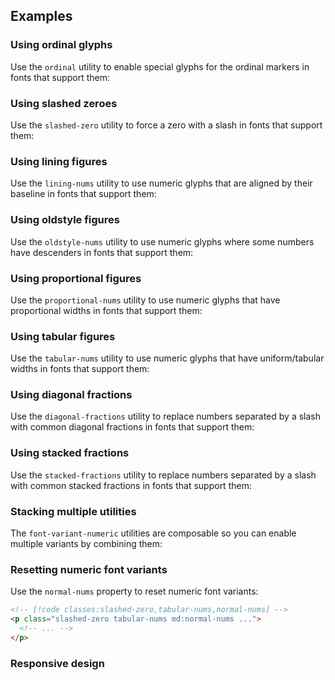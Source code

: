 ## Examples

### Using ordinal glyphs

Use the `ordinal` utility to enable special glyphs for the ordinal markers in fonts that support them:

### Using slashed zeroes

Use the `slashed-zero` utility to force a zero with a slash in fonts that support them:

### Using lining figures

Use the `lining-nums` utility to use numeric glyphs that are aligned by their baseline in fonts that support them:

### Using oldstyle figures

Use the `oldstyle-nums` utility to use numeric glyphs where some numbers have descenders in fonts that support them:

### Using proportional figures

Use the `proportional-nums` utility to use numeric glyphs that have proportional widths in fonts that support them:

### Using tabular figures

Use the `tabular-nums` utility to use numeric glyphs that have uniform/tabular widths in fonts that support them:

### Using diagonal fractions

Use the `diagonal-fractions` utility to replace numbers separated by a slash with common diagonal fractions in fonts that support them:

### Using stacked fractions

Use the `stacked-fractions` utility to replace numbers separated by a slash with common stacked fractions in fonts that support them:

### Stacking multiple utilities

The `font-variant-numeric` utilities are composable so you can enable multiple variants by combining them:

### Resetting numeric font variants

Use the `normal-nums` property to reset numeric font variants:

```html
<!-- [!code classes:slashed-zero,tabular-nums,normal-nums] -->
<p class="slashed-zero tabular-nums md:normal-nums ...">
  <!-- ... -->
</p>
```

### Responsive design
